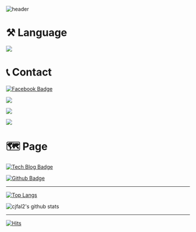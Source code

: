 ![header](https://capsule-render.vercel.app/api?type=waving&color=gradient&height=300&section=header&text=DongjunKim&fontSize=90)


# ⚒  Language

<img src="https://img.shields.io/badge/Python-3776AB?style=for-the-badge&logo=Python&logoColor=red">

# 📞 Contact
[![Facebook Badge](https://img.shields.io/badge/facebook-1877f2?style=flat-square&logo=facebook&logoColor=white&link=https://www.facebook.com/cjfal2)](https://www.facebook.com/cjfal2)

<a href="mailto:dongjun318@naver.com"><img src="https://img.shields.io/badge/Naver-03C75A?style=flat-square&logo=naver&logoColor=white"/></a>

<a href="mailto:dongjun9636@gmail.com"><img src="https://img.shields.io/badge/Gmail-EA4335?style=flat-square&logo=gmail&logoColor=white"/></a>

<a href="mailto:cjfal2@kakao.com"><img src="https://img.shields.io/badge/Kakao-FFCD00?style=flat-square&logo=Kakao&logoColor=black"/></a>



# 🗺 Page

[![Tech Blog Badge](http://img.shields.io/badge/-Tech%20blog-yellow?style=flat-square&logo=github&link=https://cjfal2.github.io/dj/)](https://cjfal2.github.io/dj/)

[![Github Badge](http://img.shields.io/badge/-Github-black?style=flat-square&logo=github&link=https://github.com/cjfal2)](https://github.com/cjfal2)



---
[![Top Langs](https://github-readme-stats.vercel.app/api/top-langs/?username=cjfal2)](https://github.com/anuraghazra/github-readme-stats)



![cjfal2's github stats](https://github-readme-stats.vercel.app/api?username=cjfal2&show_icons=true)

---

[![Hits](https://hits.seeyoufarm.com/api/count/incr/badge.svg?url=https%3A%2F%2Fgithub.com%2Fcjfal2&count_bg=%23E2E300&title_bg=%23454545&icon=waze.svg&icon_color=%23FFFFFF&title=hits&edge_flat=false)](https://hits.seeyoufarm.com)




<!--
**cjfal2/cjfal2** is a ✨ _special_ ✨ repository because its `README.md` (this file) appears on your GitHub profile.

Here are some ideas to get you started:

- 🔭 I’m currently working on ...
- 🌱 I’m currently learning ...
- 👯 I’m looking to collaborate on ...
- 🤔 I’m looking for help with ...
- 💬 Ask me about ...
- 📫 How to reach me: ...
- 😄 Pronouns: ...
- ⚡ Fun fact: ...
-->
